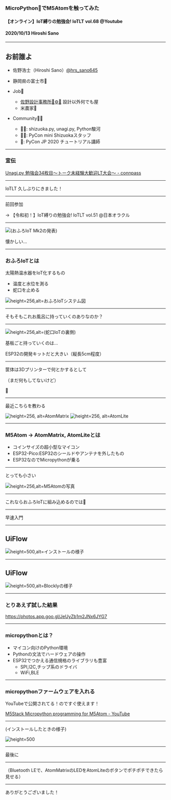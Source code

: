 ### MicroPython🐍でM5Atomを触ってみた

#### 【オンライン】IoT縛りの勉強会! IoTLT vol.68 @Youtube

#### 2020/10/13 Hiroshi Sano

---

## お前誰よ

- 佐野浩士（Hiroshi Sano）[@hrs_sano645](https://twitter.com/hrs_sano645)
- 静岡県の富士市🗻

- Job💼
    - [佐野設計事務所🚗⚙️📏](https://sano-design.info) 設計以外何でも屋
    - 米農家🌾

- Community🧑‍💻
    - 🗻🐍: shizuoka.py, unagi.py, Python駿河
    - 🗻🐍: PyCon mini Shizuokaスタッフ
    - 🐍: PyCon JP 2020 チュートリアル講師

---

### 宣伝

[Unagi.py 勉強会34枚目～トーク未経験大歓迎LT大会～ - connpass](https://unagi-py.connpass.com/event/191172/)

---

IoTLT 久しぶりにきました！

---

前回参加

-> 【令和初！】IoT縛りの勉強会! IoTLT vol.51 @日本オラクル

---

![(おふろIoT Mk2の発表)](20201013_iotlt_68/img/iotlt_51_ohuroiot_01.png)

懐かしい...

---

### おふろIoTとは

太陽熱温水器をIoT化するもの

- 温度と水位を測る
- 蛇口を止める

![height=256,alt=おふろIoTシステム図](20201013_iotlt_68/img/ohutoiot_system_image.png)

---

そもそもこれお風呂に持っていくのありなのか？

---

![height=256,alt=(蛇口IoTの裏側)](20201013_iotlt_68/img/FJIMG_20190429_174617.jpg)

基板ごと持っていくのは…

ESP32の開発キットだと大きい（縦長5cm程度）

---

筐体は3Dプリンターで何とかするとして

（まだ何もしてないけど）

🤔

---

最近こちらを教わる

![height=256, alt=AtomMatrix](https://camo.githubusercontent.com/b79dc8ac6f64f859f6972860bb836fa8884358f3/68747470733a2f2f6d35737461636b2e6f73732d636e2d7368656e7a68656e2e616c6979756e63732e636f6d2f696d6167652f6d352d646f63735f686f6d65706167652f636f72652f61746f6d5f6d61747269785f30312e77656270)
![height=256, alt=AtomLite](https://camo.githubusercontent.com/cf43e2305efcefc96778b4e34e519dc00980366a/68747470733a2f2f6d35737461636b2e6f73732d636e2d7368656e7a68656e2e616c6979756e63732e636f6d2f696d6167652f6d352d646f63735f686f6d65706167652f636f72652f61746f6d5f6c6974655f30312e77656270)

---

### M5Atom -> AtomMatrix, AtomLiteとは

- コインサイズの超小型なマイコン
- ESP32-Pico:ESP32のシールドやアンテナを外したもの
- ESP32なのでMicropythonが乗る

---

とっても小さい

![height=256,alt=M5Atomの写真](20201013_iotlt_68/img/PXL_20201010_060716412.jpg)

---

これならおふろIoTに組み込めるのでは🤔

---

早速入門

---

## UiFlow

![height=500,alt=インストールの様子](20201013_iotlt_68/img/ss_2020-10-07_21.49.04.png)

---

## UiFlow


![height=500,alt=Blocklyの様子](20201013_iotlt_68/img/ss_2020-10-08_15.08.14.png)

---

### とりあえず試した結果

https://photos.app.goo.gl/JeUyZb1m2JNx6JYG7

---

### micropythonとは？

- マイコン向けのPython環境
- Pythonの文法でハードウェアの操作
- ESP32でつかえる通信規格のライブラリも豊富
  - SPI,I2C,チップ系のドライバ
  - WiFi,BLE

---

### micropythonファームウェアを入れる

YouTubeで公開されてる！のですぐ使えます！

[M5Stack Micropython programming for M5Atom - YouTube](https://www.youtube.com/watch?v=m3pynuxs0)

---

(インストールしたときの様子)

![height=500](20201013_iotlt_68/img/ss_2020-10-08_15.20.04.png)

---

最後に

---

（Bluetooth LEで、AtomMatrixのLEDをAtomLiteのボタンでポチポチできたら見せる）

---

ありがとうございました！
